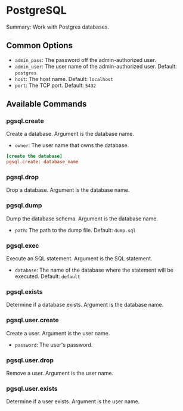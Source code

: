 # PostgreSQL

Summary: Work with Postgres databases.

## Common Options

- `admin_pass`: The password off the admin-authorized user.
- `admin_user`: The user name of the admin-authorized user. Default: `postgres`
- `host`: The host name. Default: `localhost`
- `port`: The TCP port. Default: `5432`

## Available Commands

### pgsql.create

Create a database. Argument is the database name.

- `owner`: The user name that owns the database.

```ini
[create the database]
pgsql.create: database_name
```

### pgsql.drop

Drop a database. Argument is the database name.

### pgsql.dump

Dump the database schema. Argument is the database name.

- `path`: The path to the dump file. Default: `dump.sql`

### pgsql.exec

Execute an SQL statement. Argument is the SQL statement.

- `database`: The name of the database where the statement will be executed. Default: `default`

### pgsql.exists

Determine if a database exists. Argument is the database name.

### pgsql.user.create

Create a user. Argument is the user name.

- `password`: The user's password.

### pgsql.user.drop

Remove a user. Argument is the user name.

### pgsql.user.exists

Determine if a user exists. Argument is the user name.
